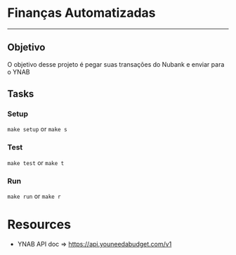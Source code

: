 # Finanças Automatizadas

---

## Objetivo
O objetivo desse projeto é pegar suas transações do Nubank e enviar para o YNAB

## Tasks

### Setup
`make setup` or `make s`

### Test
`make test` or `make t`

### Run
`make run` or `make r`

# Resources

- YNAB API doc => https://api.youneedabudget.com/v1
